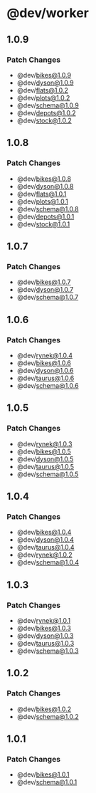 # @dev/worker

## 1.0.9

### Patch Changes

- @dev/bikes@1.0.9
- @dev/dyson@1.0.9
- @dev/flats@1.0.2
- @dev/plots@1.0.2
- @dev/schema@1.0.9
- @dev/depots@1.0.2
- @dev/stock@1.0.2

## 1.0.8

### Patch Changes

- @dev/bikes@1.0.8
- @dev/dyson@1.0.8
- @dev/flats@1.0.1
- @dev/plots@1.0.1
- @dev/schema@1.0.8
- @dev/depots@1.0.1
- @dev/stock@1.0.1

## 1.0.7

### Patch Changes

- @dev/bikes@1.0.7
- @dev/dyson@1.0.7
- @dev/schema@1.0.7

## 1.0.6

### Patch Changes

- @dev/rynek@1.0.4
- @dev/bikes@1.0.6
- @dev/dyson@1.0.6
- @dev/taurus@1.0.6
- @dev/schema@1.0.6

## 1.0.5

### Patch Changes

- @dev/rynek@1.0.3
- @dev/bikes@1.0.5
- @dev/dyson@1.0.5
- @dev/taurus@1.0.5
- @dev/schema@1.0.5

## 1.0.4

### Patch Changes

- @dev/bikes@1.0.4
- @dev/dyson@1.0.4
- @dev/taurus@1.0.4
- @dev/rynek@1.0.2
- @dev/schema@1.0.4

## 1.0.3

### Patch Changes

- @dev/rynek@1.0.1
- @dev/bikes@1.0.3
- @dev/dyson@1.0.3
- @dev/taurus@1.0.3
- @dev/schema@1.0.3

## 1.0.2

### Patch Changes

- @dev/bikes@1.0.2
- @dev/schema@1.0.2

## 1.0.1

### Patch Changes

- @dev/bikes@1.0.1
- @dev/schema@1.0.1

